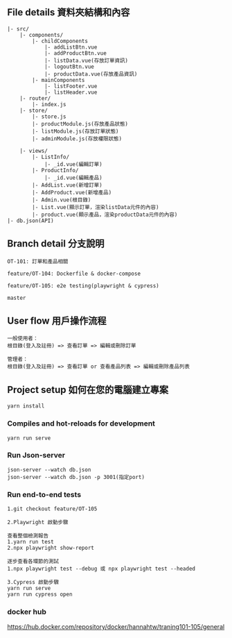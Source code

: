 ## File details 資料夾結構和內容
```
|- src/
    |- components/
        |- childComponents
            |- addListBtn.vue
            |- addProductBtn.vue
            |- listData.vue(存放訂單資訊)
            |- logoutBtn.vue
            |- productData.vue(存放產品資訊)
        |- mainComponents
            |- listFooter.vue
            |- listHeader.vue
    |- router/
        |- index.js
    |- store/
        |- store.js
        |- productModule.js(存放產品狀態)
        |- listModule.js(存放訂單狀態)
        |- adminModule.js(存放權限狀態)

    |- views/
        |- ListInfo/
            |- _id.vue(編輯訂單)
        |- ProductInfo/
            |- _id.vue(編輯產品)
        |- AddList.vue(新增訂單)
        |- AddProduct.vue(新增產品)
        |- Admin.vue(根目錄)
        |- List.vue(顯示訂單，渲染listData元件的內容)
        |- product.vue(顯示產品，渲染productData元件的內容)
|- db.json(API)

```
## Branch detail 分支說明
```
OT-101: 訂單和產品相關

feature/OT-104: Dockerfile & docker-compose

feature/OT-105: e2e testing(playwright & cypress)

master
```

## User flow 用戶操作流程
```
一般使用者：
根目錄(登入及註冊) => 查看訂單 => 編輯或刪除訂單

管理者：
根目錄(登入及註冊) => 查看訂單 or 查看產品列表 => 編輯或刪除產品列表
```

## Project setup 如何在您的電腦建立專案
```
yarn install
```
### Compiles and hot-reloads for development
```
yarn run serve
```
### Run Json-server

```
json-server --watch db.json
json-server --watch db.json -p 3001(指定port)
```

### Run end-to-end tests

```
1.git checkout feature/OT-105

2.Playwright 啟動步驟

查看整個檢測報告 
1.yarn run test
2.npx playwright show-report

逐步查看各環節的測試
1.npx playwright test --debug 或 npx playwright test --headed

3.Cypress 啟動步驟
yarn run serve
yarn run cypress open
```


### docker hub
https://hub.docker.com/repository/docker/hannahtw/traning101-105/general